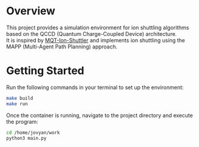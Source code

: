 # Overview  
This project provides a simulation environment for ion shuttling algorithms based on the QCCD (Quantum Charge-Coupled Device) architecture.  
It is inspired by [MQT-Ion-Shuttler](https://github.com/cda-tum/mqt-ion-shuttler/tree/main) and implements ion shuttling using the MAPP (Multi-Agent Path Planning) approach.

# Getting Started  
Run the following commands in your terminal to set up the environment:  

```sh
make build
make run
```

Once the container is running, navigate to the project directory and execute the program:

```sh
cd /home/jovyan/work
python3 main.py
```